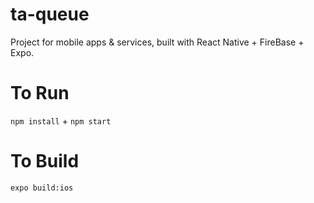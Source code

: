# ta-queue

Project for mobile apps &amp; services, built with React Native + FireBase + Expo. 

# To Run
`npm install` + `npm start`

# To Build
`expo build:ios`
